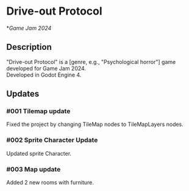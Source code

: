 # Drive-out Protocol  
**Game Jam 2024*
## Description  
"Drive-out Protocol" is a [genre, e.g., "Psychological horror"] game developed for Game Jam 2024.  
Developed in Godot Engine 4.
## Updates
### #001 Tilemap update
Fixed the project by changing TileMap nodes to TileMapLayers nodes.
### #002 Sprite Character Update
Updated sprite Character.
### #003 Map update
Added 2 new rooms with furniture.
